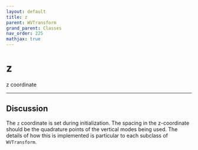 ```yaml
---
layout: default
title: z
parent: WVTransform
grand_parent: Classes
nav_order: 225
mathjax: true
---
```


#  z

z coordinate


---

## Discussion

The `z` coordinate is set during initialization. The spacing in the z-coordinate should be the quadrature points of the vertical modes being used. The details of how this is implemented is particular to each subclass of `WVTransform`.

